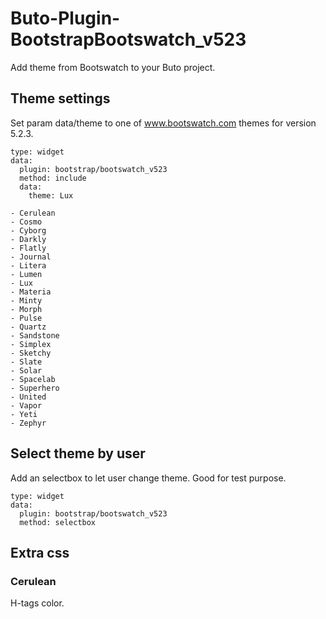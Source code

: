 # Buto-Plugin-BootstrapBootswatch_v523

Add theme from Bootswatch to your Buto project.

## Theme settings

Set param data/theme to one of www.bootswatch.com themes for version 5.2.3.

```
type: widget
data:
  plugin: bootstrap/bootswatch_v523
  method: include
  data:
    theme: Lux
```


```
- Cerulean
- Cosmo
- Cyborg
- Darkly
- Flatly
- Journal
- Litera
- Lumen
- Lux
- Materia
- Minty
- Morph
- Pulse
- Quartz
- Sandstone
- Simplex
- Sketchy
- Slate
- Solar
- Spacelab
- Superhero
- United
- Vapor
- Yeti
- Zephyr
```

## Select theme by user

Add an selectbox to let user change theme. Good for test purpose.

```
type: widget
data:
  plugin: bootstrap/bootswatch_v523
  method: selectbox
```

## Extra css

### Cerulean

H-tags color.

